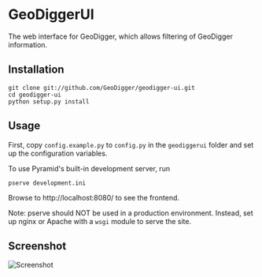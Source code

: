 GeoDiggerUI
===========

The web interface for GeoDigger, which allows filtering of GeoDigger information.

## Installation

    git clone git://github.com/GeoDigger/geodigger-ui.git
    cd geodigger-ui
    python setup.py install

## Usage

First, copy `config.example.py` to `config.py` in the `geodiggerui` folder and set up the configuration variables.

To use Pyramid's built-in development server, run

    pserve development.ini
    
Browse to http://localhost:8080/ to see the frontend.

Note: pserve should NOT be used in a production environment. Instead, set up nginx or Apache with a `wsgi` module to serve the site.

## Screenshot

![Screenshot](https://raw.github.com/GeoDigger/geodigger-ui/master/images/frontend.png "Screenshot")
